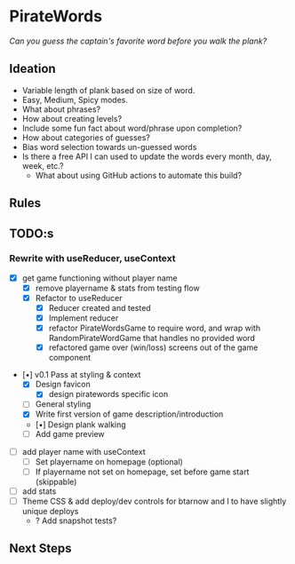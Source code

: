 # PirateWords

_Can you guess the captain's favorite word before you walk the plank?_

## Ideation

* Variable length of plank based on size of word.
* Easy, Medium, Spicy modes.
* What about phrases?
* How about creating levels?
* Include some fun fact about word/phrase upon completion?
* How about categories of guesses?
* Bias word selection towards un-guessed words
* Is there a free API I can used to update the words every month, day, week, etc.?
  * What about using GitHub actions to automate this build?

## Rules

## TODO:s

### Rewrite with useReducer, useContext

* [x] get game functioning without player name
  * [x] remove playername & stats from testing flow
  * [x] Refactor to useReducer
    * [x] Reducer created and tested
    * [x] Implement reducer
    * [x] refactor PirateWordsGame to require word, and wrap with RandomPirateWordGame that handles no provided word
    * [x] refactored game over (win/loss) screens out of the game component
* [•] v0.1 Pass at styling & context
  * [x] Design favicon
    * [x] design piratewords specific icon
  * [ ] General styling
  * [x] Write first version of game description/introduction
  * [•] Design plank walking
  * [ ] Add game preview
* [ ] add player name with useContext
  * [ ] Set playername on homepage (optional)
  * [ ] If playername not set on homepage, set before game start (skippable)
* [ ] add stats
* [ ] Theme CSS & add deploy/dev controls for btarnow and I to have slightly unique deploys
  * ? Add snapshot tests?

## Next Steps
